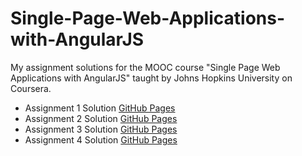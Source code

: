 # Single-Page-Web-Applications-with-AngularJS
My assignment solutions for the MOOC course "Single Page Web Applications with AngularJS" taught by Johns Hopkins University on Coursera.

* Assignment 1 Solution [GitHub Pages](https://christeentjose.github.io/Single-Page-Web-Applications-with-AngularJS/Module%201%20Solution/)
* Assignment 2 Solution [GitHub Pages](https://christeentjose.github.io/Single-Page-Web-Applications-with-AngularJS/Module%202%20Solution/)
* Assignment 3 Solution [GitHub Pages](https://christeentjose.github.io/Single-Page-Web-Applications-with-AngularJS/Module%203%20Solution/)
* Assignment 4 Solution [GitHub Pages](https://christeentjose.github.io/Single-Page-Web-Applications-with-AngularJS/Module%204%20Solution/)
